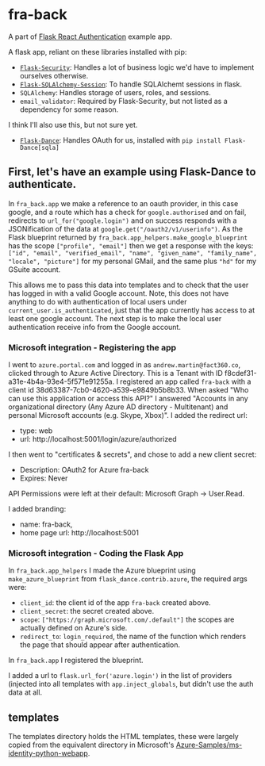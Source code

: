 # fra-back

A part of [Flask React Authentication](../) example app.

A flask app, reliant on these libraries installed with pip:
 - [`Flask-Security`](https://pythonhosted.org/Flask-Security/index.html): Handles a lot of business logic we'd have to implement ourselves otherwise.
 - [`Flask-SQLAlchemy-Session`](https://flask-sqlalchemy-session.readthedocs.io/en/v1.1/#comparison-with-flask-sqlalchemy): To handle SQLAlchemt sessions in flask.
 - `SQLAlchemy`: Handles storage of users, roles, and sessions.
 - `email_validator`: Required by Flask-Security, but not listed as a dependency for some reason.

I think I'll also use this, but not sure yet.
 - [`Flask-Dance`](https://flask-dance.readthedocs.io/en/latest/): Handles OAuth for us, installed with `pip install Flask-Dance[sqla]`

## First, let's have an example using Flask-Dance to authenticate.

In `fra_back.app` we make a reference to an oauth provider, in this case google, and a route which has a check for `google.authorised` and on fail, redirects to `url_for("google.login")` and on success responds with a JSONification of the data at `google.get("/oauth2/v1/userinfo")`. As the Flask blueprint returned by `fra_back.app_helpers.make_google_blueprint` has the scope `["profile", "email"]` then we get a response with the keys: `["id", "email", "verified_email", "name", "given_name", "family_name", "locale", "picture"]` for my personal GMail, and the same plus `"hd"` for my GSuite account.

This allows me to pass this data into templates and to check that the user has logged in with a valid Google account. Note, this does not have anything to do with authentication of local users under `current_user.is_authenticated`, just that the app currently has access to at least one google account. The next step is to make the local user authentication receive info from the Google account.

### Microsoft integration - Registering the app

I went to `azure.portal.com` and logged in as `andrew.martin@fact360.co`, clicked through to Azure Active Directory. This is a Tenant with ID f8cdef31-a31e-4b4a-93e4-5f571e91255a. I registered an app called `fra-back` with a client id 38d63387-7cb0-4620-a539-e9849b5b8b33. When asked "Who can use this application or access this API?" I answered "Accounts in any organizational directory (Any Azure AD directory - Multitenant) and personal Microsoft accounts (e.g. Skype, Xbox)". I added the redirect url:
 - type: web
 - url: http://localhost:5001/login/azure/authorized

I then went to "certificates & secrets", and chose to add a new client secret:
 - Description: OAuth2 for Azure fra-back
 - Expires: Never

API Permissions were left at their default: Microsoft Graph -> User.Read.

I added branding:
 - name: fra-back,
 - home page url: http://localhost:5001

### Microsoft integration - Coding the Flask App

In `fra_back.app_helpers` I made the Azure blueprint using `make_azure_blueprint` from `flask_dance.contrib.azure`, the required args were:
 - `client_id`:  the client id of the app `fra-back` created above.
 - `client_secret`: the secret created above.
 - `scope`: `["https://graph.microsoft.com/.default"]` the scopes are actually defined on Azure's side.
 - `redirect_to`: `login_required`, the name of the function which renders the page that should appear after authentication.

In `fra_back.app` I registered the blueprint.

I added a url to `flask.url_for('azure.login')` in the list of providers (injected into all templates with `app.inject_globals`, but didn't use the auth data at all.

## templates

The templates directory holds the HTML templates, these were largely copied from the equivalent directory in Microsoft's [Azure-Samples/ms-identity-python-webapp](https://github.com/Azure-Samples/ms-identity-python-webapp).
